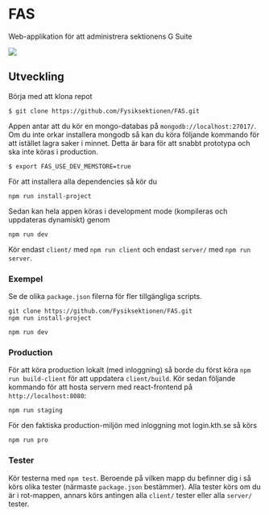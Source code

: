 # FAS
Web-applikation för att administrera sektionens G Suite

![](https://github.com/Fysiksektionen/FAS/workflows/Unittests/badge.svg)

## Utveckling

Börja med att klona repot

`$ git clone https://github.com/Fysiksektionen/FAS.git`

Appen antar att du kör en mongo-databas på `mongodb://localhost:27017/`. Om du inte orkar installera mongodb
 så kan du köra följande kommando för att istället lagra saker i minnet. Detta är bara för att snabbt prototypa och ska inte köras i production.

 `$ export FAS_USE_DEV_MEMSTORE=true`

För att installera alla dependencies så kör du 

`npm run install-project`

Sedan kan hela appen köras i development mode (kompileras och uppdateras dynamiskt) genom

`npm run dev`

Kör endast `client/` med `npm run client` och endast `server/` med `npm run server`. 

### Exempel

Se de olika `package.json` filerna för fler tillgängliga scripts.

```
git clone https://github.com/Fysiksektionen/FAS.git
npm run install-project

npm run dev
```

### Production

För att köra production lokalt (med inloggning) så borde du först köra `npm run build-client` för att uppdatera `client/build`.
Kör sedan följande kommando för att hosta servern med react-frontend på `http://localhost:8080`:

`npm run staging`

För den faktiska production-miljön med inloggning mot login.kth.se så körs

`npm run pro`

### Tester

Kör testerna med `npm test`. Beroende på vilken mapp du befinner dig i så körs olika tester (närmaste `package.json` bestämmer). Alla tester körs om du är i rot-mappen, annars körs antingen alla `client/` tester eller alla `server/` tester.
